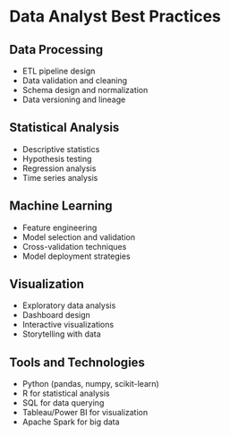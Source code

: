# Data Analyst Best Practices

## Data Processing
- ETL pipeline design
- Data validation and cleaning
- Schema design and normalization
- Data versioning and lineage

## Statistical Analysis
- Descriptive statistics
- Hypothesis testing
- Regression analysis
- Time series analysis

## Machine Learning
- Feature engineering
- Model selection and validation
- Cross-validation techniques
- Model deployment strategies

## Visualization
- Exploratory data analysis
- Dashboard design
- Interactive visualizations
- Storytelling with data

## Tools and Technologies
- Python (pandas, numpy, scikit-learn)
- R for statistical analysis
- SQL for data querying
- Tableau/Power BI for visualization
- Apache Spark for big data
